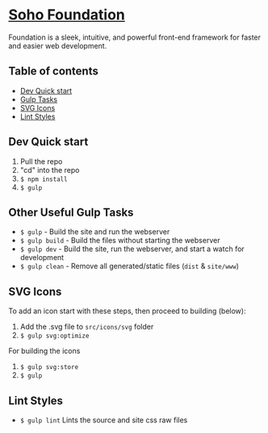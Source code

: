 # [Soho Foundation](https://github.com/hookandloop/soho-foundation)

Foundation is a sleek, intuitive, and powerful front-end framework for faster and easier web development.

## Table of contents
- [Dev Quick start](#dev-quick-start)
- [Gulp Tasks](#other-useful-gulp-tasks)
- [SVG Icons](#edit-icons)
- [Lint Styles](#lint-styles)

## Dev Quick start
1. Pull the repo
1. "cd" into the repo
1. `$ npm install`
1. `$ gulp`

## Other Useful Gulp Tasks

- `$ gulp` - Build the site and run the webserver
- `$ gulp build` - Build the files without starting the webserver
- `$ gulp dev` - Build the site, run the webserver, and start a watch for development
- `$ gulp clean` - Remove all generated/static files (`dist` & `site/www`)

## SVG Icons

To add an icon start with these steps, then proceed to building (below):
1. Add the .svg file to `src/icons/svg` folder
1. `$ gulp svg:optimize`

For building the icons
1. `$ gulp svg:store`
2. `$ gulp`

## Lint Styles

- `$ gulp lint` Lints the source and site css raw files
